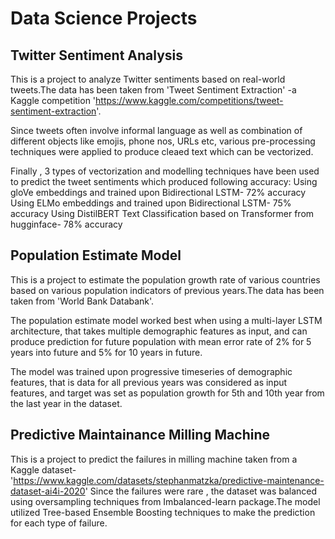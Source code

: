 # Data Science Projects
## Twitter Sentiment Analysis
This is a project to analyze Twitter sentiments based on real-world tweets.The data has been taken from 'Tweet Sentiment Extraction' -a Kaggle competition 'https://www.kaggle.com/competitions/tweet-sentiment-extraction'.

Since tweets often involve informal language as well as combination of different objects like emojis, phone nos, URLs etc, various pre-processing techniques were applied to produce cleaed text which can be vectorized.

Finally , 3 types of vectorization and modelling techniques have been used to predict the tweet sentiments which produced following accuracy:
  Using gloVe embeddings and trained upon Bidirectional LSTM- 72% accuracy
  Using ELMo embeddings and trained upon Bidirectional LSTM- 75% accuracy
  Using DistilBERT Text Classification based on Transformer from hugginface- 78% accuracy

## Population  Estimate Model
This is a project to estimate the population growth rate of various countries  based on  various population indicators of previous years.The data has been taken from 'World Bank Databank'.

The population estimate model worked best when using a multi-layer LSTM architecture, that takes multiple demographic features as input, and can produce prediction for future population with mean error rate of 2% for 5 years into future and 5% for 10 years in future.

The model was trained upon progressive timeseries of demographic features, that is data for all previous years was considered as input features, and target was set as population growth for 5th and 10th year from the last year in the dataset.


## Predictive Maintainance Milling Machine
This is a project to predict the failures in milling machine taken from a  Kaggle dataset-'https://www.kaggle.com/datasets/stephanmatzka/predictive-maintenance-dataset-ai4i-2020'
Since the failures were rare , the dataset was balanced using oversampling techniques from Imbalanced-learn package.The model utilized Tree-based Ensemble Boosting techniques to make the prediction for each type of failure.
